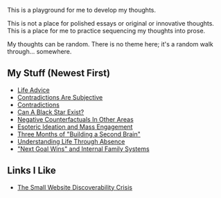 This is a playground for me to develop my thoughts.

This is not a place for polished essays or original or innovative thoughts. This is a place for me to practice sequencing my thoughts into prose.

My thoughts can be random. There is no theme here; it's a random walk through... somewhere.

## My Stuff (Newest First)
- [Life Advice](./2024-02/2024-02-07_life-advice.md)
- [Contradictions Are Subjective](./2024-01/2024-01-28_contradictions-are-subjective.md)
- [Contradictions](./2024-01/2024-01-15_contradictions.md)
- [Can A Black Star Exist?](./2024-01/2024-01-06_interesting-questions-black-star.md)
- [Negative Counterfactuals In Other Areas](2023-12/2023-12-16_negative-counterfactual.md)
- [Esoteric Ideation and Mass Engagement](2023-12/2023-12-15_esoteric-ideation-and-mass-engagement.md)
- [Three Months of "Building a Second Brain"](2023-12/2023-12-13_three-months-of-basb.md)
- [Understanding Life Through Absence](2023-12/2023-12-10_understanding-life-through-absence.md)
- ["Next Goal Wins" and Internal Family Systems](2023-12/2023-12-10_next-goal-wins_ifs.md)

## Links I Like
- [The Small Website Discoverability Crisis](https://www.marginalia.nu/log/19-website-discoverability-crisis/)